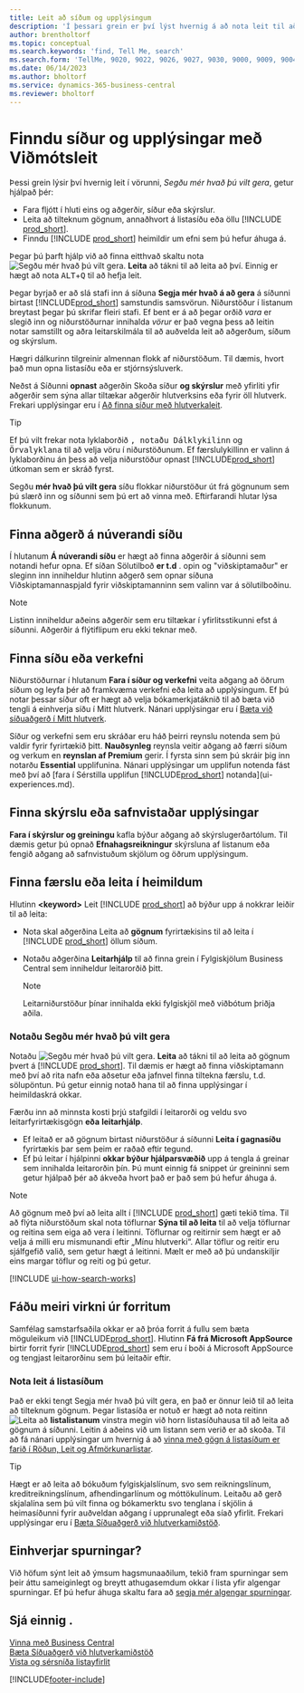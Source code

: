 ```yaml
---
title: Leit að síðum og upplýsingum
description: 'Í þessari grein er því lýst hvernig á að nota leit til að finna aðgerðir, síður, skýrslur, heimildir og gögn og önnur forrit og ráðgjafaþjónustu.'
author: brentholtorf
ms.topic: conceptual
ms.search.keywords: 'find, Tell Me, search'
ms.search.form: 'TellMe, 9020, 9022, 9026, 9027, 9030, 9000, 9009, 9004, 9005, 9024, 9006, 9007, 9010, 9016, 9017'
ms.date: 06/14/2023
ms.author: bholtorf
ms.service: dynamics-365-business-central
ms.reviewer: bholtorf
---
```

# <a name="finding-pages-and-information-with-tell-me"></a>Finndu síður og upplýsingar með Viðmótsleit

Þessi grein lýsir því hvernig leit í vörunni, *Segðu mér hvað þú vilt gera*, getur hjálpað þér: 

* Fara fljótt í hluti eins og aðgerðir, síður eða skýrslur.
* Leita að tilteknum gögnum, annaðhvort á listasíðu eða öllu [!INCLUDE [prod_short](includes/prod_short.md)].
* Finndu [!INCLUDE [prod_short](includes/prod_short.md)] heimildir um efni sem þú hefur áhuga á.

<!-- ![!VIDEO https://go.microsoft.com/fwlink/?linkid=2086048] -->

Þegar þú þarft hjálp við að finna eitthvað skaltu nota ![Segðu mér hvað þú vilt gera.](media/ui-search/search.png "Leit að síðu eða skýrslu") **Leita** að tákni til að leita að því. Einnig er hægt að nota <kbd>ALT</kbd>+<kbd>Q</kbd> til að hefja leit.

Þegar byrjað er að slá stafi inn á síðuna **Segja mér hvað á að gera** á síðunni birtast [!INCLUDE[prod_short](includes/prod_short.md)]  samstundis samsvörun. Niðurstöður í listanum breytast þegar þú skrifar fleiri stafi. Ef bent er á að þegar orðið *vara* er slegið inn og niðurstöðurnar innihalda *vörur* er það vegna þess að leitin notar samstillt og aðra leitarskilmála til að auðvelda leit að aðgerðum, síðum og skýrslum.

Hægri dálkurinn tilgreinir almennan flokk af niðurstöðum. Til dæmis, hvort það mun opna listasíðu eða er stjórnsýsluverk.  

Neðst á Síðunni **opnast** aðgerðin Skoða síður **og skýrslur** með yfirliti yfir aðgerðir sem sýna allar tiltækar aðgerðir hlutverksins eða fyrir öll hlutverk. Frekari upplýsingar eru í [Að finna síður með hlutverkaleit](ui-role-explorer.md).

> [!TIP]  
> Ef þú vilt frekar nota lyklaborðið <kbd>, notaðu Dálklykilinn</kbd> og <kbd>Örvalyklana</kbd> til að velja vöru í niðurstöðunum. Ef færslulykillinn <kbd></kbd> er valinn á lyklaborðinu án þess að velja niðurstöður opnast [!INCLUDE[prod_short](includes/prod_short.md)]  útkoman sem er skráð fyrst.

Segðu **mér hvað þú vilt gera** síðu flokkar niðurstöður út frá gögnunum sem þú slærð inn og síðunni sem þú ert að vinna með. Eftirfarandi hlutar lýsa flokkunum.

## <a name="find-an-action-on-the-current-page"></a>Finna aðgerð á núverandi síðu

Í hlutanum **Á núverandi síðu** er hægt að finna aðgerðir á síðunni sem notandi hefur opna. Ef síðan Sölutilboð **er t.d** . opin og "viðskiptamaður" er sleginn inn inniheldur hlutinn aðgerð sem opnar síðuna Viðskiptamannaspjald fyrir viðskiptamanninn sem valinn var á sölutilboðinu.

> [!NOTE]  
> Listinn inniheldur aðeins aðgerðir sem eru tiltækar í yfirlitsstikunni efst á síðunni. Aðgerðir á flýtiflipum eru ekki teknar með.  

## <a name="find-a-page-or-a-task"></a>Finna síðu eða verkefni

Niðurstöðurnar í hlutanum **Fara í síður og verkefni** veita aðgang að öðrum síðum og leyfa þér að framkvæma verkefni eða leita að upplýsingum. Ef þú notar þessar síður oft er hægt að velja bókamerkjatáknið til að bæta við tengli á einhverja síðu í Mitt hlutverk. Nánari upplýsingar eru í [Bæta við síðuaðgerð í Mitt hlutverk](ui-bookmarks.md).

Síður og verkefni sem eru skráðar eru háð þeirri reynslu notenda sem þú valdir fyrir fyrirtækið þitt.  **Nauðsynleg** reynsla veitir aðgang að færri síðum og verkum en **reynslan af Premium** gerir. Í fyrsta sinn sem þú skráir þig inn notarðu **Essential** upplifunina. Nánari upplýsingar um upplifun notenda fást með því að [fara í Sérstilla upplifun [!INCLUDE[prod_short](includes/prod_short.md)]  notanda](ui-experiences.md).

## <a name="find-a-report-or-archived-information"></a>Finna skýrslu eða safnvistaðar upplýsingar

**Fara í skýrslur og greiningu** kafla býður aðgang að skýrslugerðartólum. Til dæmis getur þú opnað **Efnahagsreikningur** skýrsluna af listanum eða fengið aðgang að safnvistuðum skjölum og öðrum upplýsingum.  

## <a name="find-a-record-or-search-the-documentation"></a>Finna færslu eða leita í heimildum

Hlutinn **\<keyword\>** Leit [!INCLUDE [prod_short](includes/prod_short.md)] að býður upp á nokkrar leiðir til að leita:

* Nota skal aðgerðina Leita að **gögnum** fyrirtækisins til að leita í [!INCLUDE [prod_short](includes/prod_short.md)] öllum síðum.
* Notaðu aðgerðina **Leitarhjálp** til að finna grein í Fylgiskjölum Business Central sem inniheldur leitarorðið þitt.

  > [!NOTE]  
  > Leitarniðurstöður þínar innihalda ekki fylgiskjöl með viðbótum þriðja aðila.

### <a name="use-tell-me-what-you-want-to-do"></a>Notaðu Segðu mér hvað þú vilt gera

Notaðu ![Segðu mér hvað þú vilt gera.](media/ui-search/search.png "Leit að síðu eða skýrslu") **Leita** að tákni til að leita að gögnum þvert á [!INCLUDE [prod_short](includes/prod_short.md)]. Til dæmis er hægt að finna viðskiptamann með því að rita nafn eða aðsetur eða jafnvel finna tiltekna færslu, t.d. sölupöntun. Þú getur einnig notað hana til að finna upplýsingar í heimildaskrá okkar.

Færðu inn að minnsta kosti þrjú stafgildi í leitarorði og veldu svo leitarfyrirtækisgögn **eða** **leitarhjálp**.

* Ef leitað er að gögnum birtast niðurstöður á síðunni **Leita í gagnasíðu** fyrirtækis þar sem þeim er raðað eftir tegund.  
* Ef þú leitar í hjálpinni **okkar býður hjálparsvæðið** upp á tengla á greinar sem innihalda leitarorðin þín. Þú munt einnig fá snippet úr greininni sem getur hjálpað þér að ákveða hvort það er það sem þú hefur áhuga á.

> [!NOTE]
> Að gögnum með því að leita allt í [!INCLUDE [prod_short](includes/prod_short.md)] gæti tekið tíma. Til að flýta niðurstöðum skal nota töflurnar **Sýna til að leita** til að velja töflurnar og reitina sem eiga að vera í leitinni. Töflurnar og reitirnir sem hægt er að velja á milli eru mismunandi eftir „Mínu hlutverki“. Allar töflur og reitir eru sjálfgefið valið, sem getur hægt á leitinni. Mælt er með að þú undanskiljir eins margar töflur og reiti og þú getur.

[!INCLUDE [ui-how-search-works](includes/ui-how-search-works.md)]

## <a name="get-more-functionality-from-apps"></a>Fáðu meiri virkni úr forritum

Samfélag samstarfsaðila okkar er að þróa forrit á fullu sem bæta möguleikum við [!INCLUDE[prod_short](includes/prod_short.md)]. Hlutinn **Fá frá Microsoft AppSource** birtir forrit fyrir [!INCLUDE[prod_short](includes/prod_short.md)] sem eru í boði á Microsoft AppSource og tengjast leitarorðinu sem þú leitaðir eftir.

### <a name="use-search-on-list-pages"></a>Nota leit á listasíðum

Það er ekki tengt Segja mér hvað þú vilt gera, en það er önnur leið til að leita að tilteknum gögnum. Þegar listasíða er notuð er hægt að nota reitinn ![Leita að](media/ui-search/search-list.png "Tákn fyrir leitarlista") **listalistanum** vinstra megin við horn listasíðuhausa til að leita að gögnum á síðunni. Leitin á aðeins við um listann sem verið er að skoða. Til að fá nánari upplýsingar um hvernig á að [vinna með gögn á listasíðum er farið í Röðun, Leit og Afmörkunarlistar](ui-enter-criteria-filters.md).  

> [!TIP]
> Hægt er að leita að bókuðum fylgiskjalslínum, svo sem reikningslínum, kreditreikningslínum, afhendingarlínum og móttökulínum. Leitaðu að gerð skjalalína sem þú vilt finna og bókamerktu svo tenglana í skjölin á heimasíðunni fyrir auðveldan aðgang í upprunalegt eða síað yfirlit. Frekari upplýsingar eru í [Bæta Síðuaðgerð við hlutverkamiðstöð](ui-bookmarks.md).

## <a name="questions"></a>Einhverjar spurningar?

Við höfum sýnt leit að ýmsum hagsmunaaðilum, tekið fram spurningar sem þeir áttu sameiginlegt og breytt athugasemdum okkar í lista yfir algengar spurningar. Ef þú hefur áhuga skaltu fara að [segja mér algengar spurningar](ui-search-faq.md).

## <a name="see-also"></a>Sjá einnig .

[Vinna með Business Central](ui-work-product.md)  
[Bæta Síðuaðgerð við hlutverkamiðstöð](ui-bookmarks.md)  
[Vista og sérsníða listayfirlit](ui-views.md)  

[!INCLUDE[footer-include](includes/footer-banner.md)]
